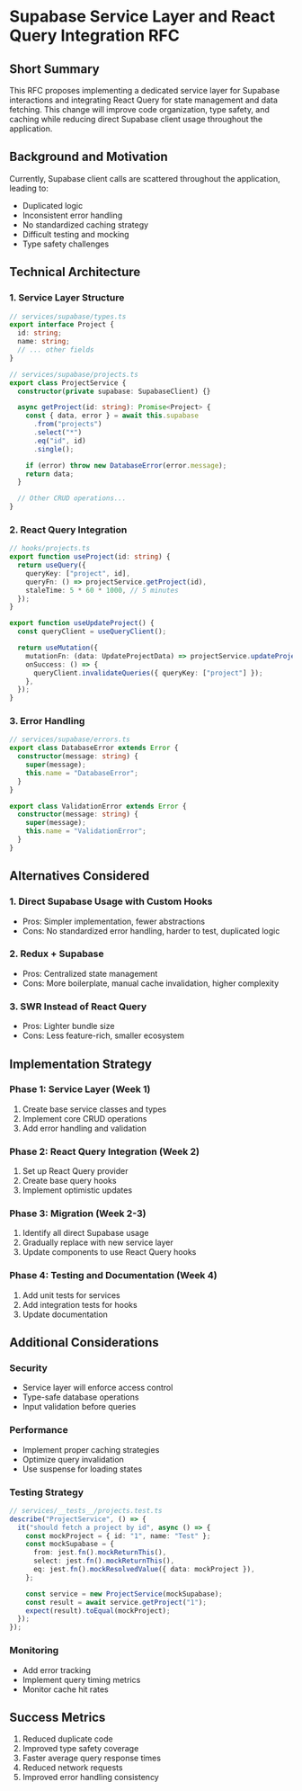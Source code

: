 # Supabase Service Layer and React Query Integration RFC

## Short Summary

This RFC proposes implementing a dedicated service layer for Supabase interactions and integrating React Query for state management and data fetching. This change will improve code organization, type safety, and caching while reducing direct Supabase client usage throughout the application.

## Background and Motivation

Currently, Supabase client calls are scattered throughout the application, leading to:

- Duplicated logic
- Inconsistent error handling
- No standardized caching strategy
- Difficult testing and mocking
- Type safety challenges

## Technical Architecture

### 1. Service Layer Structure

```typescript
// services/supabase/types.ts
export interface Project {
  id: string;
  name: string;
  // ... other fields
}

// services/supabase/projects.ts
export class ProjectService {
  constructor(private supabase: SupabaseClient) {}

  async getProject(id: string): Promise<Project> {
    const { data, error } = await this.supabase
      .from("projects")
      .select("*")
      .eq("id", id)
      .single();

    if (error) throw new DatabaseError(error.message);
    return data;
  }

  // Other CRUD operations...
}
```

### 2. React Query Integration

```typescript
// hooks/projects.ts
export function useProject(id: string) {
  return useQuery({
    queryKey: ["project", id],
    queryFn: () => projectService.getProject(id),
    staleTime: 5 * 60 * 1000, // 5 minutes
  });
}

export function useUpdateProject() {
  const queryClient = useQueryClient();

  return useMutation({
    mutationFn: (data: UpdateProjectData) => projectService.updateProject(data),
    onSuccess: () => {
      queryClient.invalidateQueries({ queryKey: ["project"] });
    },
  });
}
```

### 3. Error Handling

```typescript
// services/supabase/errors.ts
export class DatabaseError extends Error {
  constructor(message: string) {
    super(message);
    this.name = "DatabaseError";
  }
}

export class ValidationError extends Error {
  constructor(message: string) {
    super(message);
    this.name = "ValidationError";
  }
}
```

## Alternatives Considered

### 1. Direct Supabase Usage with Custom Hooks

- Pros: Simpler implementation, fewer abstractions
- Cons: No standardized error handling, harder to test, duplicated logic

### 2. Redux + Supabase

- Pros: Centralized state management
- Cons: More boilerplate, manual cache invalidation, higher complexity

### 3. SWR Instead of React Query

- Pros: Lighter bundle size
- Cons: Less feature-rich, smaller ecosystem

## Implementation Strategy

### Phase 1: Service Layer (Week 1)

1. Create base service classes and types
2. Implement core CRUD operations
3. Add error handling and validation

### Phase 2: React Query Integration (Week 2)

1. Set up React Query provider
2. Create base query hooks
3. Implement optimistic updates

### Phase 3: Migration (Week 2-3)

1. Identify all direct Supabase usage
2. Gradually replace with new service layer
3. Update components to use React Query hooks

### Phase 4: Testing and Documentation (Week 4)

1. Add unit tests for services
2. Add integration tests for hooks
3. Update documentation

## Additional Considerations

### Security

- Service layer will enforce access control
- Type-safe database operations
- Input validation before queries

### Performance

- Implement proper caching strategies
- Optimize query invalidation
- Use suspense for loading states

### Testing Strategy

```typescript
// services/__tests__/projects.test.ts
describe("ProjectService", () => {
  it("should fetch a project by id", async () => {
    const mockProject = { id: "1", name: "Test" };
    const mockSupabase = {
      from: jest.fn().mockReturnThis(),
      select: jest.fn().mockReturnThis(),
      eq: jest.fn().mockResolvedValue({ data: mockProject }),
    };

    const service = new ProjectService(mockSupabase);
    const result = await service.getProject("1");
    expect(result).toEqual(mockProject);
  });
});
```

### Monitoring

- Add error tracking
- Implement query timing metrics
- Monitor cache hit rates

## Success Metrics

1. Reduced duplicate code
2. Improved type safety coverage
3. Faster average query response times
4. Reduced network requests
5. Improved error handling consistency
